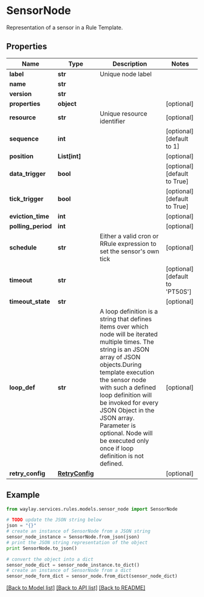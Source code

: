 # SensorNode

Representation of a sensor in a Rule Template.

## Properties

Name | Type | Description | Notes
------------ | ------------- | ------------- | -------------
**label** | **str** | Unique node label | 
**name** | **str** |  | 
**version** | **str** |  | 
**properties** | **object** |  | [optional] 
**resource** | **str** | Unique resource identifier | [optional] 
**sequence** | **int** |  | [optional] [default to 1]
**position** | **List[int]** |  | [optional] 
**data_trigger** | **bool** |  | [optional] [default to True]
**tick_trigger** | **bool** |  | [optional] [default to True]
**eviction_time** | **int** |  | [optional] 
**polling_period** | **int** |  | [optional] 
**schedule** | **str** | Either a valid cron or RRule expression to set the sensor&#39;s own tick | [optional] 
**timeout** | **str** |  | [optional] [default to 'PT50S']
**timeout_state** | **str** |  | [optional] 
**loop_def** | **str** | A loop definition is a string that defines items over which node will be iterated multiple times. The string is an JSON array of JSON objects.During template execution the sensor node with such a defined loop definition will be invoked for every JSON Object in the JSON array. Parameter is optional. Node will be executed only once if loop definition is not defined. | [optional] 
**retry_config** | [**RetryConfig**](RetryConfig.md) |  | [optional] 

## Example

```python
from waylay.services.rules.models.sensor_node import SensorNode

# TODO update the JSON string below
json = "{}"
# create an instance of SensorNode from a JSON string
sensor_node_instance = SensorNode.from_json(json)
# print the JSON string representation of the object
print SensorNode.to_json()

# convert the object into a dict
sensor_node_dict = sensor_node_instance.to_dict()
# create an instance of SensorNode from a dict
sensor_node_form_dict = sensor_node.from_dict(sensor_node_dict)
```
[[Back to Model list]](../README.md#documentation-for-models) [[Back to API list]](../README.md#documentation-for-api-endpoints) [[Back to README]](../README.md)


